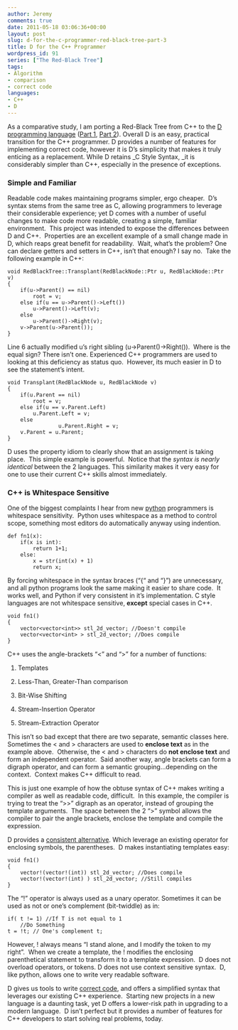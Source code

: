 ```yaml
---
author: Jeremy
comments: true
date: 2011-05-18 03:06:36+00:00
layout: post
slug: d-for-the-c-programmer-red-black-tree-part-3
title: D for the C++ Programmer
wordpress_id: 91
series: ["The Red-Black Tree"]
tags:
- Algorithm
- comparison
- correct code
languages:
- C++
- D
---
```


As a comparative study, I am porting a Red-Black Tree from C++ to the [D programming language](http://www.digitalmars.com/d/2.0/dmd-linux.html) ([Part 1](http://www.codestrokes.com/archives/59), [Part 2](http://www.codestrokes.com/archives/83)). Overall D is an easy, practical transition for the C++ programmer. D provides a number of features for implementing correct code, however it is D’s simplicity that makes it truly enticing as a replacement. While D retains _C Style Syntax, _it is considerably simpler than C++, especially in the presence of exceptions.

<!--more-->


### Simple and Familiar


Readable code makes maintaining programs simpler, ergo cheaper.  D’s syntax stems from the same tree as C, allowing programmers to leverage their considerable experience; yet D comes with a number of useful changes to make code more readable, creating a simple, familiar environment.  This project was intended to expose the differences between D and C++.  Properties are an excellent example of a small change made in D, which reaps great benefit for readability.  Wait, what’s the problem? One can declare getters and setters in C++, isn’t that enough? I say no.  Take the following example in C++:

    
    void RedBlackTree::Transplant(RedBlackNode::Ptr u, RedBlackNode::Ptr v)
    {
        if(u->Parent() == nil)
            root = v;
        else if(u == u->Parent()->Left())
            u->Parent()->Left(v);
        else
            u->Parent()->Right(v);
        v->Parent(u->Parent());
    }


Line 6 actually modified u’s right sibling (u->Parent()->Right()).  Where is the equal sign? There isn’t one. Experienced C++ programmers are used to looking at this deficiency as status quo.  However, its much easier in D to see the statement’s intent.

    
    void Transplant(RedBlackNode u, RedBlackNode v)
    {
    	if(u.Parent == nil)
    		root = v;
    	else if(u == v.Parent.Left)
    		u.Parent.Left = v;
    	else
                    u.Parent.Right = v;
    	v.Parent = u.Parent;
    }


D uses the property idiom to clearly show that an assignment is taking place.  This simple example is powerful.  Notice that the _syntax is nearly identical_ between the 2 languages. This similarity makes it very easy for one to use their current C++ skills almost immediately.


### C++ is Whitespace Sensitive


One of the biggest complaints I hear from new [python](http://www.python.org) programmers is whitespace sensitivity.  Python uses whitespace as a method to control scope, something most editors do automatically anyway using indention.

    
    def fn1(x):
        if(x is int):
            return 1+1;
        else:
            x = str(int(x) + 1)
            return x;


By forcing whitespace in the syntax braces (“{“ and “}”) are unnecessary, and all python programs look the same making it easier to share code.  It works well, and Python if very consistent in it’s implementation. C style languages are not whitespace sensitive, **except** special cases in C++.

    
    void fn1()
    {
    	vector<vector<int>> stl_2d_vector; //Doesn't compile
    	vector<vector<int> > stl_2d_vector; //Does compile
    }


C++ uses the angle-brackets “<” and “>” for a number of functions:



	
  1. Templates

	
  2. Less-Than, Greater-Than comparison

	
  3. Bit-Wise Shifting

	
  4. Stream-Insertion Operator

	
  5. Stream-Extraction Operator


This isn’t so bad except that there are two separate, semantic classes here.  Sometimes the < and > characters are used to **enclose text** as in the <int> example above.  Otherwise, the < and > characters do **not enclose text** and form an independent operator.  Said another way, angle brackets can form a digraph operator, and can form a semantic grouping…depending on the context.  Context makes C++ difficult to read.

This is just one example of how the obtuse syntax of C++ makes writing a compiler as well as readable code, difficult.  In this example, the compiler is trying to treat the “>>” digraph as an operator, instead of grouping the template arguments.  The space between the 2 “>” symbol allows the compiler to pair the angle brackets, enclose the template and compile the expression.

D provides a [consistent alternative](http://www.digitalmars.com/d/2.0/templates-revisited.html). Which leverage an existing operator for enclosing symbols, the parentheses.  D makes instantiating templates easy:

    
    void fn1()
    {
    	vector!(vector!(int)) stl_2d_vector; //Does compile
    	vector!(vector!(int) ) stl_2d_vector; //Still compiles
    }


The “!” operator is always used as a unary operator. Sometimes it can be used as not or one’s complement (bit-twiddle) as in:

    
    if( t != 1) //If T is not equal to 1
        //Do Something
    t = !t; // One's complement t;


However, ! always means “I stand alone, and I modify the token to my right”.  When we create a template, the ! modifies the enclosing parenthetical statement to transform it to a template expression.  D does not overload operators, or tokens. D does not use context sensitive syntax.  D, like python, allows one to write very readable software.

D gives us tools to write [correct code](http://www.codestrokes.com/archives/83), and offers a simplified syntax that leverages our existing C++ experience.  Starting new projects in a new language is a daunting task, yet D offers a lower-risk path in upgrading to a modern language.  D isn’t perfect but it provides a number of features for C++ developers to start solving real problems, today.
